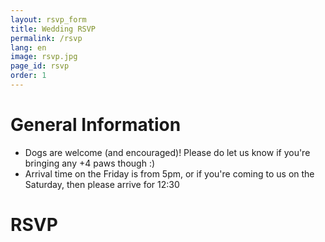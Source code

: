 ```yaml
---
layout: rsvp_form
title: Wedding RSVP
permalink: /rsvp
lang: en
image: rsvp.jpg
page_id: rsvp
order: 1
---
```


# General Information

- Dogs are welcome (and encouraged)! Please do let us know if you're bringing any +4 paws though :)
- Arrival time on the Friday is from 5pm, or if you're coming to us on the Saturday, then please arrive for 12:30

# RSVP
